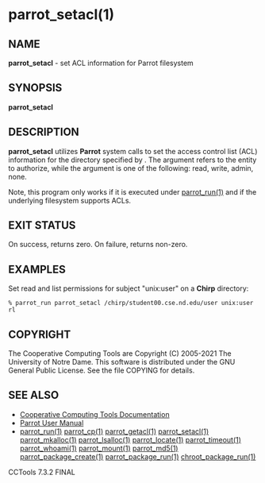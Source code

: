 






















# parrot_setacl(1)

## NAME
**parrot_setacl** - set ACL information for Parrot filesystem

## SYNOPSIS
****parrot_setacl <path> <subject> <rights>****

## DESCRIPTION
**parrot_setacl** utilizes **Parrot** system calls to set the access
control list (ACL) information for the directory specified by <path>.  The
<subject> argument refers to the entity to authorize, while the
<rights> argument is one of the following: read, write, admin, none.

Note, this program only works if it is executed under [parrot_run(1)](parrot_run.md) and if the
underlying filesystem supports ACLs.

## EXIT STATUS
On success, returns zero.  On failure, returns non-zero.

## EXAMPLES
Set read and list permissions for subject "unix:user" on a **Chirp** directory:

```
% parrot_run parrot_setacl /chirp/student00.cse.nd.edu/user unix:user rl
```

## COPYRIGHT
The Cooperative Computing Tools are Copyright (C) 2005-2021 The University of Notre Dame.  This software is distributed under the GNU General Public License.  See the file COPYING for details.

## SEE ALSO

- [Cooperative Computing Tools Documentation]("../index.html")
- [Parrot User Manual]("../parrot.html")
- [parrot_run(1)](parrot_run.md) [parrot_cp(1)](parrot_cp.md) [parrot_getacl(1)](parrot_getacl.md)  [parrot_setacl(1)](parrot_setacl.md)  [parrot_mkalloc(1)](parrot_mkalloc.md)  [parrot_lsalloc(1)](parrot_lsalloc.md)  [parrot_locate(1)](parrot_locate.md)  [parrot_timeout(1)](parrot_timeout.md)  [parrot_whoami(1)](parrot_whoami.md)  [parrot_mount(1)](parrot_mount.md)  [parrot_md5(1)](parrot_md5.md)  [parrot_package_create(1)](parrot_package_create.md)  [parrot_package_run(1)](parrot_package_run.md)  [chroot_package_run(1)](chroot_package_run.md)


CCTools 7.3.2 FINAL
